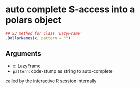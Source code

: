 # auto complete $-access into a polars object

```r
## S3 method for class 'LazyFrame'
.DollarNames(x, pattern = "")
```

## Arguments

- `x`: LazyFrame
- `pattern`: code-stump as string to auto-complete

called by the interactive R session internally